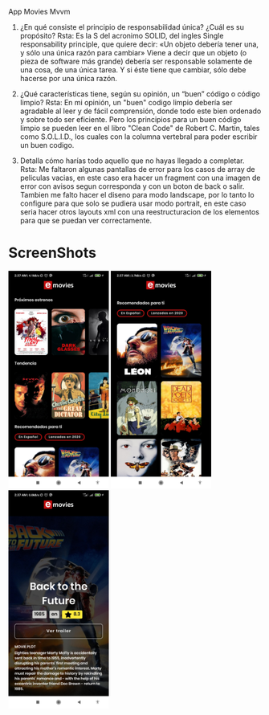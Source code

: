 App Movies Mvvm

1. ¿En qué consiste el principio de responsabilidad única? ¿Cuál es su propósito?
Rsta:
Es la S del acronimo SOLID, del ingles Single responsability principle, que quiere decir:
«Un objeto debería tener una, y sólo una única razón para cambiar»
Viene a decir que un objeto (o pieza de software más grande) debería ser responsable solamente
de una cosa, de una única tarea. Y si éste tiene que cambiar, sólo debe hacerse por una única razón.

2. ¿Qué características tiene, según su opinión, un “buen” código o código limpio?
Rsta:
En mi opinión, un "buen" codigo limpio debería ser agradable al leer y de fácil comprensión,
donde todo este bien ordenado y sobre todo ser eficiente. 
Pero los principios para un buen código limpio se pueden leer en el libro "Clean Code" de Robert C. Martin,
tales como S.O.L.I.D., los cuales con la columna vertebral para poder escribir un buen codigo.

3. Detalla cómo harías todo aquello que no hayas llegado a completar.
Rsta:
Me faltaron algunas pantallas de error para los casos de array de peliculas vacias, en este caso era
hacer un fragment con una imagen de error con avisos segun corresponda y con un boton de back o salir.
Tambien me falto hacer el diseno para modo landscape, por lo tanto lo configure para que solo se 
pudiera usar modo portrait, en este caso seria hacer otros layouts xml con una reestructuracion de los
elementos para que se puedan ver correctamente.

# ScreenShots
<p float="left">
  <img src="https://github.com/fernandoehs/App-Movies-Mvvm/blob/main/Screenshot_2022-10-14-02-37-23-761_com.fernandoehs.movies.jpg" width="200" />
  <img src="https://github.com/fernandoehs/App-Movies-Mvvm/blob/main/Screenshot_2022-10-14-02-37-30-398_com.fernandoehs.movies.jpg" width="200" />
  <img src="https://github.com/fernandoehs/App-Movies-Mvvm/blob/main/Screenshot_2022-10-14-02-37-38-314_com.fernandoehs.movies.jpg" width="200" />
</p>


